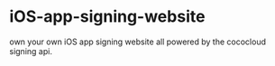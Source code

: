 # iOS-app-signing-website
own your own iOS app signing website all powered by the cococloud signing api.
